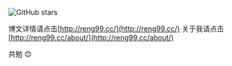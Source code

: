 
![GitHub stars](https://github.com/reng99/reng99.github.io/stargazers)

博文详情请点击[http://reng99.cc/](http://reng99.cc/)
关于我请点击[http://reng99.cc/about/](http://reng99.cc/about/)

共勉 :blush: